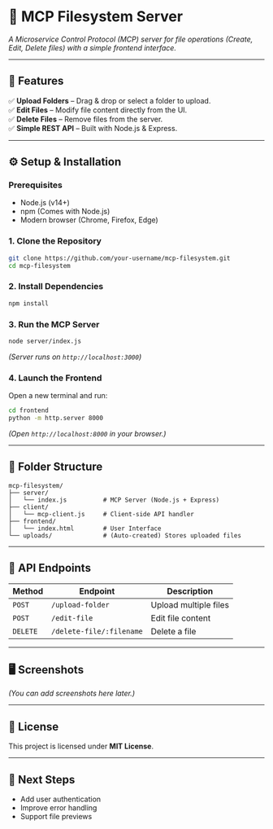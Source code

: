 # 📂 MCP Filesystem Server
*A Microservice Control Protocol (MCP) server for file operations (Create, Edit, Delete files) with a simple frontend interface.*

---

## 🚀 Features
✅ **Upload Folders** – Drag & drop or select a folder to upload.  
✅ **Edit Files** – Modify file content directly from the UI.  
✅ **Delete Files** – Remove files from the server.  
✅ **Simple REST API** – Built with Node.js & Express.

---

## ⚙️ Setup & Installation

### Prerequisites
- Node.js (v14+)
- npm (Comes with Node.js)
- Modern browser (Chrome, Firefox, Edge)

### 1. Clone the Repository
```bash
git clone https://github.com/your-username/mcp-filesystem.git
cd mcp-filesystem
```

### 2. Install Dependencies
```bash
npm install
```

### 3. Run the MCP Server
```bash
node server/index.js
```
*(Server runs on `http://localhost:3000`)*

### 4. Launch the Frontend
Open a new terminal and run:
```bash
cd frontend
python -m http.server 8000
```
*(Open `http://localhost:8000` in your browser.)*

---

## 📂 Folder Structure
```
mcp-filesystem/  
├── server/  
│   └── index.js          # MCP Server (Node.js + Express)  
├── client/  
│   └── mcp-client.js     # Client-side API handler  
├── frontend/  
│   └── index.html        # User Interface  
└── uploads/              # (Auto-created) Stores uploaded files  
```

---

## 🔧 API Endpoints

| Method   | Endpoint              | Description           |
|----------|-----------------------|-----------------------|
| `POST`   | `/upload-folder`      | Upload multiple files |
| `POST`   | `/edit-file`          | Edit file content     |
| `DELETE` | `/delete-file/:filename` | Delete a file         |

---

## 🖥️ Screenshots
*(You can add screenshots here later.)*

---

## 📜 License
This project is licensed under **MIT License**.

---

## 🎯 Next Steps
- Add user authentication  
- Improve error handling  
- Support file previews
